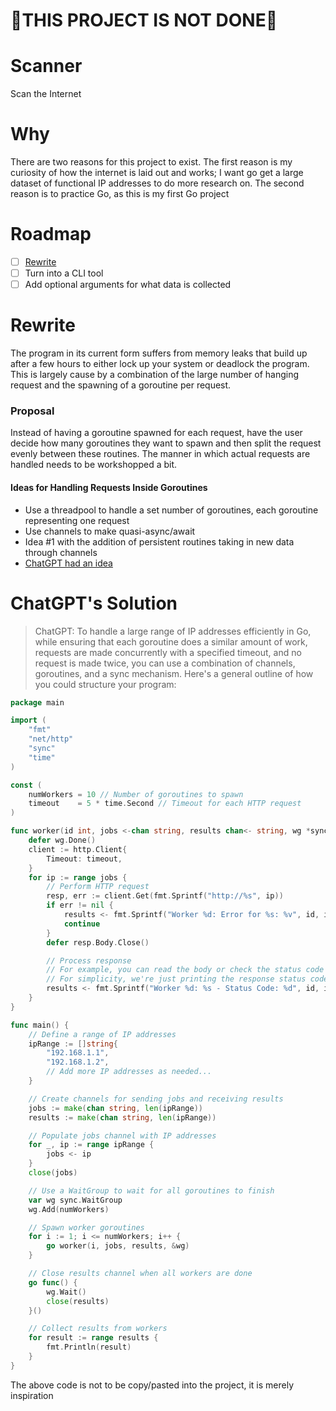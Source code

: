 # :construction:THIS PROJECT IS NOT DONE:construction:

# Scanner
 Scan the Internet

# Why
There are two reasons for this project to exist. The first reason is my curiosity of how the internet is laid out and works; I want go get a large dataset of functional IP addresses to do more research on.
The second reason is to practice Go, as this is my first Go project

# Roadmap
- [ ] [Rewrite](#Rewrite)
- [ ] Turn into a CLI tool
- [ ] Add optional arguments for what data is collected

# Rewrite
The program in its current form suffers from 
memory leaks that build up after a few hours to either lock up your system or deadlock the program.
This is largely cause by a combination of the large number of hanging request and the spawning of a goroutine per request.

### Proposal
Instead of having a goroutine spawned for each request, have the user decide how many goroutines they want to spawn and then
split the request evenly between these routines. The manner in which actual requests are handled needs to be workshopped a bit.

#### Ideas for Handling Requests Inside Goroutines
- Use a threadpool to handle a set number of goroutines, each goroutine representing one request
- Use channels to make quasi-async/await
- Idea #1 with the addition of persistent routines taking in new data through channels
- [ChatGPT had an idea](#chatgpts-solution)

# ChatGPT's Solution
>ChatGPT: To handle a large range of IP addresses efficiently in Go, while ensuring that each goroutine does a similar amount of work, requests are made concurrently with a specified timeout, and no request is made twice, you can use a combination of channels, goroutines, and a sync mechanism. Here's a general outline of how you could structure your program:
```go
package main

import (
    "fmt"
    "net/http"
    "sync"
    "time"
)

const (
    numWorkers = 10 // Number of goroutines to spawn
    timeout    = 5 * time.Second // Timeout for each HTTP request
)

func worker(id int, jobs <-chan string, results chan<- string, wg *sync.WaitGroup) {
    defer wg.Done()
    client := http.Client{
        Timeout: timeout,
    }
    for ip := range jobs {
        // Perform HTTP request
        resp, err := client.Get(fmt.Sprintf("http://%s", ip))
        if err != nil {
            results <- fmt.Sprintf("Worker %d: Error for %s: %v", id, ip, err)
            continue
        }
        defer resp.Body.Close()

        // Process response
        // For example, you can read the body or check the status code
        // For simplicity, we're just printing the response status code
        results <- fmt.Sprintf("Worker %d: %s - Status Code: %d", id, ip, resp.StatusCode)
    }
}

func main() {
    // Define a range of IP addresses
    ipRange := []string{
        "192.168.1.1",
        "192.168.1.2",
        // Add more IP addresses as needed...
    }

    // Create channels for sending jobs and receiving results
    jobs := make(chan string, len(ipRange))
    results := make(chan string, len(ipRange))

    // Populate jobs channel with IP addresses
    for _, ip := range ipRange {
        jobs <- ip
    }
    close(jobs)

    // Use a WaitGroup to wait for all goroutines to finish
    var wg sync.WaitGroup
    wg.Add(numWorkers)

    // Spawn worker goroutines
    for i := 1; i <= numWorkers; i++ {
        go worker(i, jobs, results, &wg)
    }

    // Close results channel when all workers are done
    go func() {
        wg.Wait()
        close(results)
    }()

    // Collect results from workers
    for result := range results {
        fmt.Println(result)
    }
}
```
The above code is not to be copy/pasted into the project, it is merely inspiration